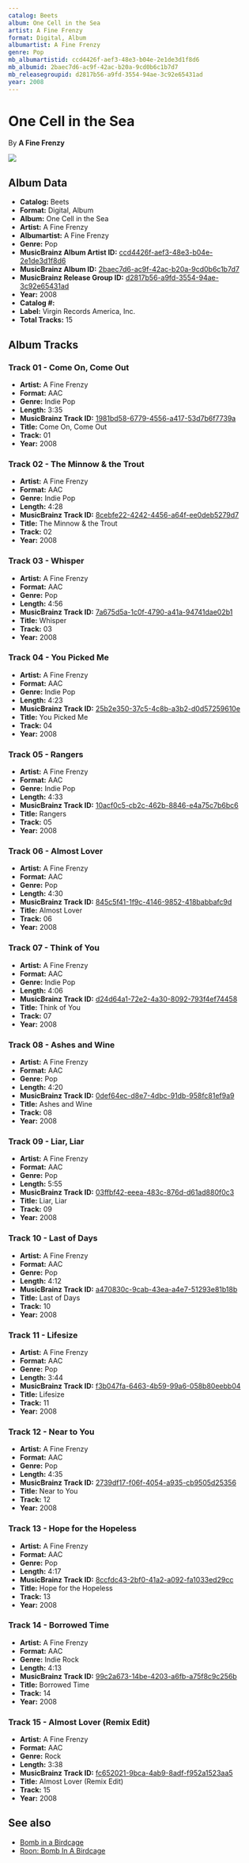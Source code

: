 ```yaml
---
catalog: Beets
album: One Cell in the Sea
artist: A Fine Frenzy
format: Digital, Album
albumartist: A Fine Frenzy
genre: Pop
mb_albumartistid: ccd4426f-aef3-48e3-b04e-2e1de3d1f8d6
mb_albumid: 2baec7d6-ac9f-42ac-b20a-9cd0b6c1b7d7
mb_releasegroupid: d2817b56-a9fd-3554-94ae-3c92e65431ad
year: 2008
---
```


# One Cell in the Sea

By **A Fine Frenzy**

![](../../assets/beetscovers/A_Fine_Frenzy-One_Cell_in_the_Sea.jpg)

## Album Data

- **Catalog:** Beets
- **Format:** Digital, Album
- **Album:** One Cell in the Sea
- **Artist:** A Fine Frenzy
- **Albumartist:** A Fine Frenzy
- **Genre:** Pop
- **MusicBrainz Album Artist ID:** [ccd4426f-aef3-48e3-b04e-2e1de3d1f8d6](https://musicbrainz.org/artist/ccd4426f-aef3-48e3-b04e-2e1de3d1f8d6)
- **MusicBrainz Album ID:** [2baec7d6-ac9f-42ac-b20a-9cd0b6c1b7d7](https://musicbrainz.org/release/2baec7d6-ac9f-42ac-b20a-9cd0b6c1b7d7)
- **MusicBrainz Release Group ID:** [d2817b56-a9fd-3554-94ae-3c92e65431ad](https://musicbrainz.org/release-group/d2817b56-a9fd-3554-94ae-3c92e65431ad)
- **Year:** 2008
- **Catalog #:** 
- **Label:** Virgin Records America, Inc.
- **Total Tracks:** 15

## Album Tracks

### Track 01 - Come On, Come Out

- **Artist:** A Fine Frenzy
- **Format:** AAC
- **Genre:** Indie Pop
- **Length:** 3:35
- **MusicBrainz Track ID:** [1981bd58-6779-4556-a417-53d7b6f7739a](https://musicbrainz.org/recording/1981bd58-6779-4556-a417-53d7b6f7739a)
- **Title:** Come On, Come Out
- **Track:** 01
- **Year:** 2008

### Track 02 - The Minnow & the Trout

- **Artist:** A Fine Frenzy
- **Format:** AAC
- **Genre:** Indie Pop
- **Length:** 4:28
- **MusicBrainz Track ID:** [8cebfe22-4242-4456-a64f-ee0deb5279d7](https://musicbrainz.org/recording/8cebfe22-4242-4456-a64f-ee0deb5279d7)
- **Title:** The Minnow & the Trout
- **Track:** 02
- **Year:** 2008

### Track 03 - Whisper

- **Artist:** A Fine Frenzy
- **Format:** AAC
- **Genre:** Pop
- **Length:** 4:56
- **MusicBrainz Track ID:** [7a675d5a-1c0f-4790-a41a-94741dae02b1](https://musicbrainz.org/recording/7a675d5a-1c0f-4790-a41a-94741dae02b1)
- **Title:** Whisper
- **Track:** 03
- **Year:** 2008

### Track 04 - You Picked Me

- **Artist:** A Fine Frenzy
- **Format:** AAC
- **Genre:** Indie Pop
- **Length:** 4:23
- **MusicBrainz Track ID:** [25b2e350-37c5-4c8b-a3b2-d0d57259610e](https://musicbrainz.org/recording/25b2e350-37c5-4c8b-a3b2-d0d57259610e)
- **Title:** You Picked Me
- **Track:** 04
- **Year:** 2008

### Track 05 - Rangers

- **Artist:** A Fine Frenzy
- **Format:** AAC
- **Genre:** Indie Pop
- **Length:** 4:33
- **MusicBrainz Track ID:** [10acf0c5-cb2c-462b-8846-e4a75c7b6bc6](https://musicbrainz.org/recording/10acf0c5-cb2c-462b-8846-e4a75c7b6bc6)
- **Title:** Rangers
- **Track:** 05
- **Year:** 2008

### Track 06 - Almost Lover

- **Artist:** A Fine Frenzy
- **Format:** AAC
- **Genre:** Pop
- **Length:** 4:30
- **MusicBrainz Track ID:** [845c5f41-1f9c-4146-9852-418babbafc9d](https://musicbrainz.org/recording/845c5f41-1f9c-4146-9852-418babbafc9d)
- **Title:** Almost Lover
- **Track:** 06
- **Year:** 2008

### Track 07 - Think of You

- **Artist:** A Fine Frenzy
- **Format:** AAC
- **Genre:** Indie Pop
- **Length:** 4:06
- **MusicBrainz Track ID:** [d24d64a1-72e2-4a30-8092-793f4ef74458](https://musicbrainz.org/recording/d24d64a1-72e2-4a30-8092-793f4ef74458)
- **Title:** Think of You
- **Track:** 07
- **Year:** 2008

### Track 08 - Ashes and Wine

- **Artist:** A Fine Frenzy
- **Format:** AAC
- **Genre:** Pop
- **Length:** 4:20
- **MusicBrainz Track ID:** [0def64ec-d8e7-4dbc-91db-958fc81ef9a9](https://musicbrainz.org/recording/0def64ec-d8e7-4dbc-91db-958fc81ef9a9)
- **Title:** Ashes and Wine
- **Track:** 08
- **Year:** 2008

### Track 09 - Liar, Liar

- **Artist:** A Fine Frenzy
- **Format:** AAC
- **Genre:** Pop
- **Length:** 5:55
- **MusicBrainz Track ID:** [03ffbf42-eeea-483c-876d-d61ad880f0c3](https://musicbrainz.org/recording/03ffbf42-eeea-483c-876d-d61ad880f0c3)
- **Title:** Liar, Liar
- **Track:** 09
- **Year:** 2008

### Track 10 - Last of Days

- **Artist:** A Fine Frenzy
- **Format:** AAC
- **Genre:** Pop
- **Length:** 4:12
- **MusicBrainz Track ID:** [a470830c-9cab-43ea-a4e7-51293e81b18b](https://musicbrainz.org/recording/a470830c-9cab-43ea-a4e7-51293e81b18b)
- **Title:** Last of Days
- **Track:** 10
- **Year:** 2008

### Track 11 - Lifesize

- **Artist:** A Fine Frenzy
- **Format:** AAC
- **Genre:** Pop
- **Length:** 3:44
- **MusicBrainz Track ID:** [f3b047fa-6463-4b59-99a6-058b80eebb04](https://musicbrainz.org/recording/f3b047fa-6463-4b59-99a6-058b80eebb04)
- **Title:** Lifesize
- **Track:** 11
- **Year:** 2008

### Track 12 - Near to You

- **Artist:** A Fine Frenzy
- **Format:** AAC
- **Genre:** Pop
- **Length:** 4:35
- **MusicBrainz Track ID:** [2739df17-f06f-4054-a935-cb9505d25356](https://musicbrainz.org/recording/2739df17-f06f-4054-a935-cb9505d25356)
- **Title:** Near to You
- **Track:** 12
- **Year:** 2008

### Track 13 - Hope for the Hopeless

- **Artist:** A Fine Frenzy
- **Format:** AAC
- **Genre:** Pop
- **Length:** 4:17
- **MusicBrainz Track ID:** [8ccfdc43-2bf0-41a2-a092-fa1033ed29cc](https://musicbrainz.org/recording/8ccfdc43-2bf0-41a2-a092-fa1033ed29cc)
- **Title:** Hope for the Hopeless
- **Track:** 13
- **Year:** 2008

### Track 14 - Borrowed Time

- **Artist:** A Fine Frenzy
- **Format:** AAC
- **Genre:** Indie Rock
- **Length:** 4:13
- **MusicBrainz Track ID:** [99c2a673-14be-4203-a6fb-a75f8c9c256b](https://musicbrainz.org/recording/99c2a673-14be-4203-a6fb-a75f8c9c256b)
- **Title:** Borrowed Time
- **Track:** 14
- **Year:** 2008

### Track 15 - Almost Lover (Remix Edit)

- **Artist:** A Fine Frenzy
- **Format:** AAC
- **Genre:** Rock
- **Length:** 3:38
- **MusicBrainz Track ID:** [fc652021-9bca-4ab9-8adf-f952a1523aa5](https://musicbrainz.org/recording/fc652021-9bca-4ab9-8adf-f952a1523aa5)
- **Title:** Almost Lover (Remix Edit)
- **Track:** 15
- **Year:** 2008


## See also

- [Bomb in a Birdcage](Bomb_in_a_Birdcage.md)
- [Roon: Bomb In A Birdcage](../../Roon/A_Fine_Frenzy/Bomb_In_A_Birdcage.md)

